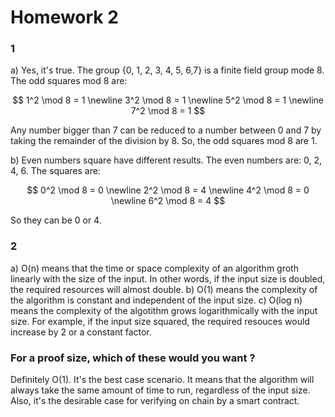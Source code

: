 # Homework 2

### 1

a) Yes, it's true. The group {0, 1, 2, 3, 4, 5, 6,7} is a finite field group mode 8. The odd squares mod 8 are:

$$
    1^2 \mod 8 = 1 \newline
    3^2 \mod 8 = 1 \newline
    5^2 \mod 8 = 1 \newline
    7^2 \mod 8 = 1
$$

Any number bigger than 7 can be reduced to a number between 0 and 7 by taking the remainder of the division by 8. So, the odd squares mod 8 are 1.

b) Even numbers square have different results. The even numbers are: 0, 2, 4, 6. The squares are:

$$
    0^2 \mod 8 = 0 \newline
    2^2 \mod 8 = 4 \newline
    4^2 \mod 8 = 0 \newline
    6^2 \mod 8 = 4
$$

So they can be 0 or 4.

### 2

a) O(n) means that the time or space complexity of an algorithm groth linearly with the size of the input. In other words, if the input size is doubled, the required resources will almost double.
b) O(1) means the complexity of the algorithm is constant and independent of the input size.
c) O(log n) means the complexity of the algotithm grows logarithmically with the input size. For example, if the input size squared, the required resouces would increase by 2 or a constant factor.

### For a proof size, which of these would you want ?

Definitely O(1). It's the best case scenario. It means that the algorithm will always take the same amount of time to run, regardless of the input size. Also, it's the desirable case for verifying on chain by a smart contract.
